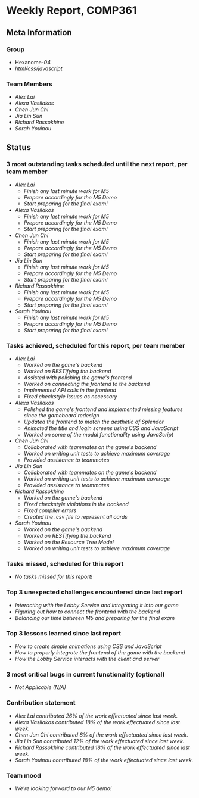 # Weekly Report, COMP361

## Meta Information

### Group

 * Hexanome-*04*
 * *html/css/javascript*

### Team Members

 * *Alex Lai*
 * *Alexa Vasilakos*
 * *Chen Jun Chi*
 * *Jia Lin Sun*
 * *Richard Rassokhine*
 * *Sarah Youinou*

## Status

### 3 most outstanding tasks scheduled until the next report, per team member

 * *Alex Lai*
   * *Finish any last minute work for M5*
   * *Prepare accordingly for the M5 Demo*
   * *Start preparing for the final exam!*
 * *Alexa Vasilakos*
   * *Finish any last minute work for M5*
   * *Prepare accordingly for the M5 Demo*
   * *Start preparing for the final exam!*
 * *Chen Jun Chi*
   * *Finish any last minute work for M5*
   * *Prepare accordingly for the M5 Demo*
   * *Start preparing for the final exam!*
 * *Jia Lin Sun*
   * *Finish any last minute work for M5*
   * *Prepare accordingly for the M5 Demo*
   * *Start preparing for the final exam!*
 * *Richard Rassokhine*
   * *Finish any last minute work for M5*
   * *Prepare accordingly for the M5 Demo*
   * *Start preparing for the final exam!*
 * *Sarah Youinou*
   * *Finish any last minute work for M5*
   * *Prepare accordingly for the M5 Demo*
   * *Start preparing for the final exam!*

### Tasks achieved, scheduled for this report, per team member

 * *Alex Lai*
   * *Worked on the game's backend*
   * *Worked on RESTifying the backend*
   * *Assisted with polishing the game's frontend*
   * *Worked on connecting the frontend to the backend*
   * *Implemented API calls in the frontend*
   * *Fixed checkstyle issues as necessary*
 * *Alexa Vasilakos*
   * *Polished the game's frontend and implemented missing features since the gameboard redesign*
   * *Updated the frontend to match the aesthetic of Splendor*
   * *Animated the title and login screens using CSS and JavaScript*
   * *Worked on some of the modal functionality using JavaScript*
 * *Chen Jun Chi*
   * *Collaborated with teammates on the game's backend*
   * *Worked on writing unit tests to achieve maximum coverage*
   * *Provided assistance to teammates*
 * *Jia Lin Sun*
   * *Collaborated with teammates on the game's backend*
   * *Worked on writing unit tests to achieve maximum coverage*
   * *Provided assistance to teammates*
 * *Richard Rassokhine*
   * *Worked on the game's backend*
   * *Fixed checkstyle violations in the backend*
   * *Fixed compiler errors*
   * *Created the .csv file to represent all cards*
 * *Sarah Youinou*
   * *Worked on the game's backend*
   * *Worked on RESTifying the backend*
   * *Worked on the Resource Tree Model*
   * *Worked on writing unit tests to achieve maximum coverage*

### Tasks missed, scheduled for this report

 * *No tasks missed for this report!*

### Top 3 unexpected challenges encountered since last report

 * *Interacting with the Lobby Service and integrating it into our game*
 * *Figuring out how to connect the frontend with the backend*
 * *Balancing our time between M5 and preparing for the final exam*

### Top 3 lessons learned since last report

 * *How to create simple animations using CSS and JavaScript*
 * *How to properly integrate the frontend of the game with the backend*
 * *How the Lobby Service interacts with the client and server*

### 3 most critical bugs in current functionality (optional)

 * *Not Applicable (N/A)*

### Contribution statement

 * *Alex Lai contributed 26% of the work effectuated since last week.*
 * *Alexa Vasilakos contributed 18% of the work effectuated since last week.*
 * *Chen Jun Chi contributed 8% of the work effectuated since last week.*
 * *Jia Lin Sun contributed 12% of the work effectuated since last week.*
 * *Richard Rassokhine contributed 18% of the work effectuated since last week.*
 * *Sarah Youinou contributed 18% of the work effectuated since last week.*

### Team mood

 * *We're looking forward to our M5 demo!*
